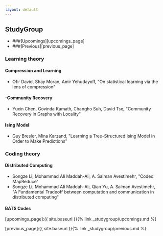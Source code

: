 ```yaml
---
layout: default
---
```


## StudyGroup

- ###[Upcomings][upcomings_page]
- ###[Previous][previous_page]



### Learning theory 

#### Compression and Learning
- Ofir David, Shay Moran, Amir Yehudayoff, "On statistical learning via the lens of compression"

#### -Community Recovery
- Yuxin Chen, Govinda Kamath, Changho Suh, David Tse, "Community Recovery in Graphs with Locality"

#### Ising Model
- Guy Bresler, Mina Karzand, "Learning a Tree-Structured Ising Model in Order to Make Predictions"

### Coding theory

#### Distributed Computing
- Songze Li, Mohammad Ali Maddah-Ali, A. Salman Avestimehr, "Coded MapReduce"
- Songze Li, Mohammad Ali Maddah-Ali, Qian Yu, A. Salman Avestimehr, "A Fundamental Tradeoff between computation and communication in distributed computing"

#### BATS Codes











[upcomings_page]:{{ site.baseurl }}{% link _studygroup/upcomings.md %}

[previous_page]:{{ site.baseurl }}{% link _studygroup/previous.md %}


